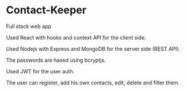 # Contact-Keeper
Full stack web app

Used React with hooks and context API for the client side.

Used Nodejs with Express and MongoDB for the server side (REST API).

The passwords are hased using bcryptjs.

Used JWT for the user auth.

The user can register, add his own contacts, edit, delete and filter them.

